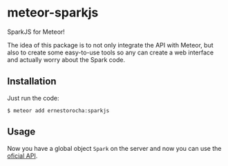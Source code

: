 meteor-sparkjs
==============

SparkJS for Meteor!

The idea of this package is to not only integrate the API with Meteor, but also to create some easy-to-use tools so any can create a web interface and actually worry about the Spark code.


## Installation

Just run the code:

```shell
$ meteor add ernestorocha:sparkjs
```

## Usage

Now you have a global object ``Spark`` on the server and now you can use the [oficial API](https://github.com/spark/sparkjs).
